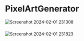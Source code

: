 # PixelArtGenerator
![Screenshot 2024-02-01 231308](https://github.com/MattLovesToCode/PixelArtGenerator/assets/134560399/bbcaf1e7-3ab2-4af5-920c-b37926ad42a7)
###
![Screenshot 2024-02-01 231823](https://github.com/MattLovesToCode/PixelArtGenerator/assets/134560399/5de2fed7-f098-4c31-80b7-82132e47cc77)
